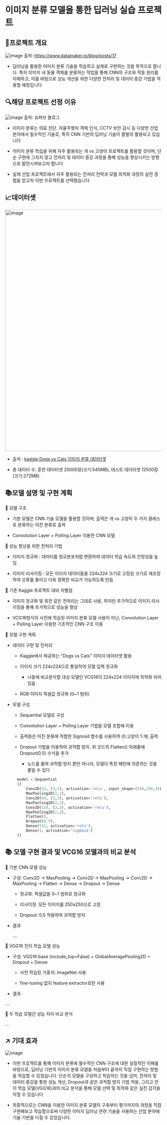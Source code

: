 # 이미지 분류 모델을 통한 딥러닝 실습 프로젝트


## :flags:프로젝트 개요
![image](https://github.com/user-attachments/assets/7ca044e3-d9f7-4834-8398-d28a361ebe1d) 출처: https://www.datamaker.io/blog/posts/17

*  딥러닝을 활용한 이미지 분류 기술을 학습하고 실제로 구현하는 것을 목적으로 합니다. 특히 이미지 내 동물 객체를 분류하는 작업을 통해 CNN의 구조와 작동 원리를 이해하고, 이를 바탕으로 성능 개선을 위한 다양한 전처리 및 데이터 증강 기법을 적용할 예정입니다


## :mag:해당 프로젝트 선정 이유

![image](https://github.com/user-attachments/assets/83ebfdf7-a854-4ef3-900f-d700f9858066) 출처: 슈퍼브 블로그


* 이미지 분류는 의료 진단, 자율주행차 객체 인식, CCTV 보안 감시 등 다양한 산업 분야에서 필수적인 기술로, 특히 CNN 기반의 딥러닝 기술이 활발히 활용되고 있습니다

* 이미지 분류 학습을 위해 자주 활용되는 개 vs 고양이 프로젝트를 활용할 것이며, 단순 구현에 그치지 않고 전처리 및 데이터 증강 과정을 통해 성능을 향상시키는 방향으로 발전시켜보고자 합니다

* 실제 산업 프로젝트에서 자주 활용되는 전처리 전략과 모델 최적화 과정의 실전 경험을 얻고자 이번 프로젝트를 선택했습니다

## :chart_with_upwards_trend:데이터셋 

<img width="775" alt="image" src="https://github.com/user-attachments/assets/e08bea22-6450-4500-b4b4-901373f25b0b" />

* 출처 : [kaggle Dogs vs Cats 이미지 분류 데이터셋](https://www.kaggle.com/c/dogs-vs-cats/data)
  
* 총 데이터 수: 훈련 데이터셋 25000장(크기:545MB), 테스트 데이터셋 12500장(크기:272MB)

## :books:모델 설명 및 구현 계획

:green_book: 모델 구조

* 기본 모델은 CNN 기술 모델을 활용할 것이며, 출력은 개 vs 고양이 두 가지 클래스로 분류하는 이진 분류로 출력
  
* Convolution Layer + Polling Layer 이용한 CNN 모델
  
:closed_book: 성능 향상을 위한 전처리 기법

* 이미지 정규화 : 데이터를 정규분포처럼 변환하여 데이터 학습 속도와 안정성을 높임
  
* 이미지 리사이징 : 모든 이미지 데이터들을 224x224 크기로 고정된 크기로 재조정하여 오류를 줄이고 더욱 정확한 비교가 가능하도록 만듬

:blue_book: 기존 Kaggle 프로젝트 대비 차별점

* 이미지 정규화 및 회전 같은 전처리는 그대로 사용, 하지만 추가적으로 이미지 리사이징을 통해 추가적으로 성능을 향상
  
* VCG16방식의 사전에 학습된 이미지 분류 모델 사용이 아닌, Convolution Layer + Polling Layer 이용한 기초적인 CNN 구조 이용

:orange_book: 모델 구현 계획

* 데이터 구현 및 전처리
  
  + Kaggle에서 제공하는 "Dogs vs Cats" 이미지 데이터셋 활용
    
  + 이미지 크기 224x224으로 통일하여 모델 입력 정규화
    - 나중에 비교분석할 대상 모델인 VCG16이 224x224 이미지에 최적화 되어있음
    
  + RGB 이미지 픽셀값 정규화 (0~1 범위)

    
* 모델 구성

  + Sequential 모델로 구성
    
  + Convolution Layer + Polling Layer 기법을 모델 조합에 이용
    
  + 출력층은 이진 분류에 적합한 Sigmoid 함수를 사용하여 (0:고양이 1:개) 출력
    
  + Dropout 기법을 이용하여 과적합 방지. 위 코드의 Flatten() 아래줄에 Dropout(0.5) 수식을 추가
    + 노드를 줄여 과적합 방지 뿐만 아니라, 모델이 특정 패턴에 의존하는 것을 줄일 수 있다
  
  ```python
    model = Sequential
    ([
        Conv2D(32, (3,3), activation='relu', input_shape=(250,250,3)),
        MaxPooling2D(2,2),
        Conv2D(64, (3,3), activation='relu'),
        MaxPooling2D(2,2),
        Conv2D(128, (3,3), activation='relu'),
        MaxPooling2D(2,2),
        Flatten(),
        Dropout(0.5),
        Dense(512, activation='relu'),
        Dense(1, activation='sigmoid')
    ])
  

 ## :books: 모델 구현 결과 및 VCG16 모델과의 비교 분석

:green_book: 기본 CNN 모델 성능
* 구성: Conv2D → MaxPooling → Conv2D → MaxPooling → Conv2D → MaxPooling → Flatten → Dense → Dropout → Dense

  + 정규화: 픽셀값을 0~1 범위로 정규화

  + 리사이징: 모든 이미지를 250x250으로 고정

  + Dropout: 0.5 적용하여 과적합 방지

* 결과 

  ....
 


:closed_book: VGG16 전이 학습 모델 성능
* 구성: VGG16 base (include_top=False) + GlobalAveragePooling2D + Dropout + Dense

  + 사전 학습된 가중치: ImageNet 사용

  + fine-tuning 없이 feature extractor로만 사용

* 결과 

 ....

:blue_book: 두 학습 모델간 성능 차이 비교 분석

...

## :arrow_upper_right: 기대 효과

![image](https://github.com/user-attachments/assets/f1e8e664-c3d4-47ce-85fd-bfb9f32aa813)

* 이번 프로젝트를 통해 이미지 분류에 필수적인 CNN 구조에 대한 실질적인 이해를 바탕으로, 딥러닝 기반의 이미지 분류 모델을 처음부터 끝까지 직접 구현하는 방법을 학습할 수 있었습니다. 단순히 모델을 구성하고 학습하는 것을 넘어, 전처리 및 데이터 증강을 통한 성능 개선, Dropout과 같은 과적합 방지 기법 적용, 그리고 전이 학습 모델(VGG16)과의 비교 분석을 통해 모델 선택 및 최적화 같은 실전 감각을 익힐 수 있습니다

* 최종적으로는 CNN을 이용한 이미지 분류 모델의 구축부터 평가까지의 과정을 직접 구현해보고 학습함으로써 다양한 이미지 딥러닝 관련 기술을 사용하는 산업 분야에 기술 기반을 다질 수 있었습니다.

